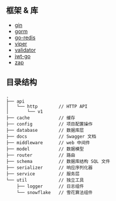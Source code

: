 ## 框架 & 库

- [gin](https://github.com/gin-gonic/gin)
- [gorm]()
- [go-redis](https://github.com/go-redis/redis)
- [viper]()
- [validator]()
- [jwt-go]()
- [zap]()

## 目录结构

```
.
├── api
│   └── http        // HTTP API
│       └── v1
├── cache           // 缓存
├── config          // 项目配置操作
├── database        // 数据库层
├── docs            // Swagger 文档
├── middleware      // web 中间件
├── model           // 数据模型
├── router          // 路由
├── schema          // 数据库结构 SQL 文件
├── serializer      // 响应序列化器
├── service         // 服务层 
└── util            // 独立工具
    ├── logger      // 日志组件
    └── snowflake   // 雪花算法组件
```
